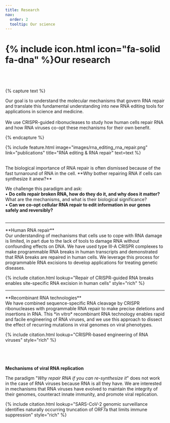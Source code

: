 ```yaml
---
title: Research
nav:
  order: 2
  tooltip: Our science
---
```


# {% include icon.html icon="fa-solid fa-dna" %}Our research
## <br>


{% capture text %}

Our goal is to understand the molecular mechanisms that govern RNA repair and translate this fundamental understanding into new RNA editing tools for applications in science and medicine.<br><br>
We use CRISPR-guided ribonucleases to study how human cells repair RNA and how RNA viruses co-opt these mechanisms for their own benefit.

{% endcapture %}

{%
  include feature.html
  image="images/rna_editing_rna_repair.png"
  link="publications"
  title="RNA editing & RNA repair"
  text=text
%}


<br>
The biological importance of RNA repair is often dismissed because of the fast turnaround of RNA in the cell. **Why bother repairing RNA if cells can synthesize it anew?**

We challenge this paradigm and ask:<br>
•	**Do cells repair broken RNA, how do they do it, and why does it matter?** What are the mechanisms, and what is their biological significance?<br>
• **Can we co-opt cellular RNA repair to edit information in our genes safely and reversibly?**<br><br>

<hr>
**Human RNA repair** <br>
Our understanding of mechanisms that cells use to cope with RNA damage is limited, in part due to the lack of tools to damage RNA without confounding effects on DNA. We have used type III-A CRISPR complexes to make programmable RNA breaks in human transcripts and demonstrated that RNA breaks are repaired in human cells. We leverage this process for programmable RNA excisions to develop applications for treating genetic diseases.

{% include citation.html lookup="Repair of CRISPR-guided RNA breaks enables site-specific RNA excision in human cells" style="rich" %}

<hr>
**Recombinant RNA technologies** <br>
We have combined sequence-specific RNA cleavage by CRISPR ribonucleases with programmable RNA repair to make precise deletions and insertions in RNA. This *in vitro* recombinant RNA technology enables rapid and facile engineering of RNA viruses, and we use this approach to dissect the effect of recurring mutations in viral genomes on viral phenotypes.

{% include citation.html lookup="CRISPR-based engineering of RNA viruses" style="rich" %}


## <br>

**Mechanisms of viral RNA replication**

The paradigm "*Why repair RNA if you can re-synthesize it*" does not work in the case of RNA viruses because RNA is all they have. We are interested in mechanisms that RNA viruses have evolved to maintain the integrity of their genomes, counteract innate immunity, and promote viral replication.


{% include citation.html lookup="SARS-CoV-2 genomic surveillance identifies naturally occurring truncation of ORF7a that limits immune suppression" style="rich" %}

